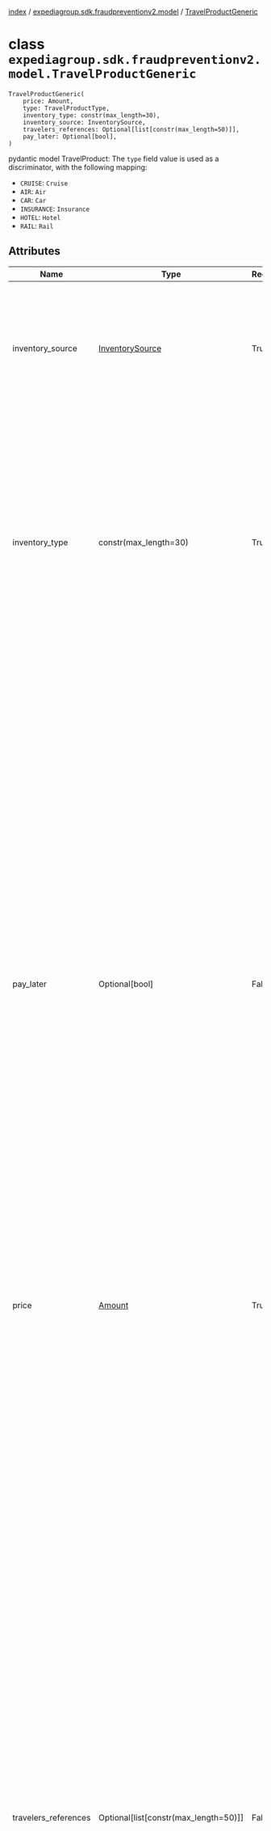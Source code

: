[index](index.md) / [expediagroup.sdk.fraudpreventionv2.model](expediagroup.sdk.fraudpreventionv2.model.md) / [TravelProductGeneric](TravelProductGeneric.md)
# class `expediagroup.sdk.fraudpreventionv2.model.TravelProductGeneric`
```
TravelProductGeneric(
    price: Amount,
    type: TravelProductType,
    inventory_type: constr(max_length=30),
    inventory_source: InventorySource,
    travelers_references: Optional[list[constr(max_length=50)]],
    pay_later: Optional[bool],
)
```

pydantic model TravelProduct: The `type` field value is used as a discriminator, with the following mapping:
* `CRUISE`: `Cruise`
* `AIR`: `Air`
* `CAR`: `Car`
* `INSURANCE`: `Insurance`
* `HOTEL`: `Hotel`
* `RAIL`: `Rail`



## Attributes
    
    
        
    
        
    
        
    
        
    
        
    
        
    

|         Name         |                    Type                   | Required |                                                                                                                                                                                                                                                                                                                                                                                                                                                                                                                                                                                                                                                                                                                                                                                                                                                                                              Description                                                                                                                                                                                                                                                                                                                                                                                                                                                                                                                                                                                                                                                                                                                                                                                                                                                                                              |
|----------------------|-------------------------------------------|----------|-------------------------------------------------------------------------------------------------------------------------------------------------------------------------------------------------------------------------------------------------------------------------------------------------------------------------------------------------------------------------------------------------------------------------------------------------------------------------------------------------------------------------------------------------------------------------------------------------------------------------------------------------------------------------------------------------------------------------------------------------------------------------------------------------------------------------------------------------------------------------------------------------------------------------------------------------------------------------------------------------------------------------------------------------------------------------------------------------------------------------------------------------------------------------------------------------------------------------------------------------------------------------------------------------------------------------------------------------------------------------------------------------------------------------------------------------------------------------------------------------------------------------------------------------------------------------------------------------------------------------------------------------------------------------------------------------------------------------------------------------------------------------------------------------------|
|   inventory_source   |   [InventorySource](InventorySource.md)   |   True   |                                                                                                                                                                                                                                                                                                                                                                                                                                                                                                                                                                                                                                                                                                                                                                              Identifies the business model through which the supply is being sold. Merchant/Agency.<br/>* `MERCHANT` is used when Partner is the merchant of record for this order.<br/>* `AGENCY` is used when this order is through an agency booking.                                                                                                                                                                                                                                                                                                                                                                                                                                                                                                                                                                                                                                                                                                                                                                              |
|    inventory_type    |           constr(max_length=30)           |   True   |                                                                                                                                                                                                                                                                                                                                                                                                                                                                                                                                                                                            Type of inventory.<br/>Ensure attributes mentioned in dictionary below are set to corresponding values only.<br/>`inventory_type` has the following mapping with TravelProduct `type` attribute:<br/>*       inventory_type            :      type<br/>* ------------------------------------------------------<br/>*  `Cruise`                       : `CRUISE`<br/>*  `Air`                          : `AIR`<br/>*  `Car`                          : `CAR`<br/>*  `Insurance`                    : `INSURANCE`<br/>*  `Hotel`                        : `HOTEL`<br/>*  `Rail`                         :  `RAIL`                                                                                                                                                                                                                                                                                                                                                                                                                                                                                                                                                                                           |
|      pay_later       |               Optional[bool]              |  False   |                                                                                                                                                                                                                                                                                                                                    The attribute serves as a boolean indicator that significantly influences the handling of payment information during the fraud prevention process:<br/>* When 'pay_later' is set to 'true':<br/>  - This configuration signals that payment information is optional for the booking. Travelers are given the choice to defer payment until they arrive at the rental counter following the completion of the booking.<br/>  - It is imperative for partners to explicitly set this attribute to 'true' when payment information can be optional for a particular booking scenario.<br/>* When 'pay_later' is set to 'false':<br/>  - In this mode, the attribute mandates the inclusion of payment information during the order purchase screen request. Travelers are required to provide payment details.<br/>  - Partners must exercise caution and ensure they supply the necessary payment information, as failure to do so in cases where 'pay_later' is set to 'false' will result in a 'Bad Request' error. This error helps maintain the consistency and accuracy of the fraud prevention process and payment handling.                                                                                                                                                                                                                                                                                                                                   |
|        price         |            [Amount](Amount.md)            |   True   |                                                                                                                                                                                                                                                                                                                                                                                                                                                                                                                                                                                                                                                                                                                                                                                                                                                                                                  ...                                                                                                                                                                                                                                                                                                                                                                                                                                                                                                                                                                                                                                                                                                                                                                                                                                                                                                  |
| travelers_references |   Optional[list[constr(max_length=50)]]   |  False   | List of travelerGuids who are part of the traveling party on the order for the product.<br/>Information for each product and its required travelers should be provided in the API request.<br/>If the product booking does not require accompanying quest information then that does not need to be provided in the API request.<br/>Example:<br/>* For Air products, all travelers' details are required to complete the booking.<br/>* For Hotel products, typically the details on the person checking-in is required.<br/>* For Car products, typically only the primary driver information is required.<br/>If multiple traveler details are in the itinerary, this structure allows to fill up traveler details once in the `travelers` section, and then associate individual products to the respective travelers.<br/>This association is made using `traveler_id` field. A GUID can be generated for each object in the `travelers` section. The same GUID can be provided in the `traveler_references` below.<br/>The `travelers` array should have at least one `traveler` object, and each `traveler` object should have a `traveler_id` which is not necessarily an account id.<br/>Example:<br/>*   Travelers<br/>* ------------<br/>*  A - GUID1<br/>*  B - GUID2<br/>*  C - GUID3<br/>*<br/>*   Products<br/>* ------------<br/>* Air<br/>*   [GUID1, GUID2, GUID3]<br/>* Hotel<br/>*   [GUID1]<br/>* Car<br/>*   [GUID3]<br/>* Rail<br/>*   [GUID2]<br/>* The example above demonstrates the association of travelers with various products.<br/>* All three travelers (A, B, and C) are associated with the Air product.<br/>* Traveler A is associated with the Hotel.<br/>* Traveler C is associated with the Car product.<br/>* Traveler B is associated with the Rail product. |
|         type         | [TravelProductType](TravelProductType.md) |   True   |                                                                                                                                                                                                                                                                                                                                                                                                                                                                                                                                                                                                                                                                                                                                                                                                                                                                                                  ...                                                                                                                                                                                                                                                                                                                                                                                                                                                                                                                                                                                                                                                                                                                                                                                                                                                                                                  |










# Inheritance
object > BaseModel > TravelProductGeneric